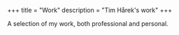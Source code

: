 +++
title = "Work"
description = "Tim Hårek's work"
+++

A selection of my work, both professional and personal.
